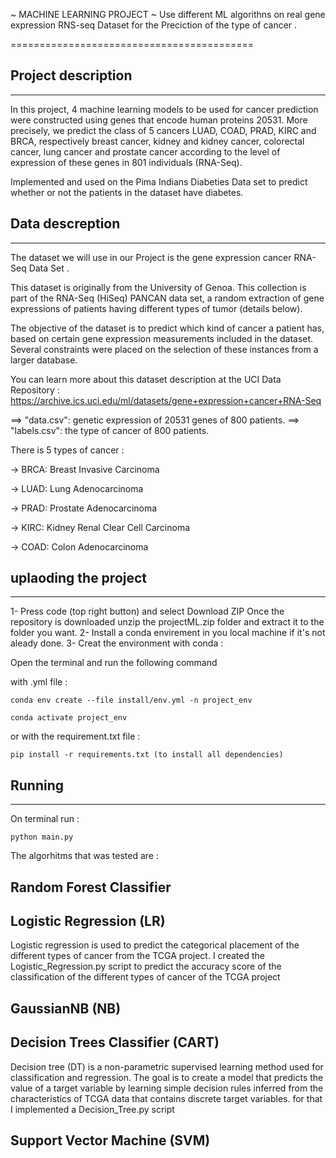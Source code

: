 ~ MACHINE LEARNING PROJECT ~
Use different ML algorithns on real gene expression RNS-seq Dataset for the Preciction of the type of cancer .

==========================================

## Project description
------------------------
In this project, 4 machine learning models to be used for cancer prediction were constructed using genes that encode human proteins 20531. More precisely, we predict the class of 5 cancers LUAD, COAD, PRAD, KIRC and BRCA, respectively breast cancer, kidney and kidney cancer, colorectal cancer, lung cancer and prostate cancer according to the level of expression of these genes in 801 individuals (RNA-Seq).

Implemented and used on the Pima Indians Diabeties Data set to predict whether or not the patients in the dataset have diabetes.

## Data descreption
------------------------

The dataset we will use in our Project is the gene expression cancer RNA-Seq Data Set . 

This dataset is originally from the University of Genoa. This collection is part of the RNA-Seq (HiSeq) PANCAN data set, a random extraction of gene expressions of patients having different types of tumor (details below).

The objective of the dataset is to predict which kind of cancer a patient has, based on certain gene expression measurements included in the dataset. Several constraints were placed on the selection of these instances from a larger database. 

You can learn more about this dataset description at the UCI Data Repository : https://archive.ics.uci.edu/ml/datasets/gene+expression+cancer+RNA-Seq

==> "data.csv": genetic expression of 20531 genes of 800 patients.
==> "labels.csv": the type of cancer of 800 patients.

There is 5 types of cancer : 

-> BRCA: Breast Invasive Carcinoma 

-> LUAD: Lung Adenocarcinoma

-> PRAD: Prostate Adenocarcinoma

-> KIRC: Kidney Renal Clear Cell Carcinoma

-> COAD: Colon Adenocarcinoma



## uplaoding the project
------------------------

1- Press code (top right button) and select Download ZIP
Once the repository is downloaded unzip the projectML.zip folder and extract it to the folder you want.
2- Install a conda envirement in you local machine if it's not aleady done.
3- Creat the environment with conda :

Open the terminal and run the following command

with .yml file :

```
conda env create --file install/env.yml -n project_env

conda activate project_env
```
or with the requirement.txt file :

```
pip install -r requirements.txt (to install all dependencies)
```

## Running
------------------------
On terminal run : 
```
python main.py
```
The algorhitms that was tested are : 

## Random Forest Classifier


## Logistic Regression (LR)


Logistic regression is used to predict the categorical placement of the different types of cancer from the TCGA project. I created the Logistic_Regression.py script to predict the accuracy score of the classification of the different types of cancer of the TCGA project 

## GaussianNB (NB)

## Decision Trees Classifier (CART)

Decision tree (DT) is a non-parametric supervised learning method used for classification and regression. The goal is to create a model that predicts the value of a target variable by learning simple decision rules inferred from the characteristics of TCGA data that contains discrete target variables. for that I implemented a Decision_Tree.py script

## Support Vector Machine (SVM)


